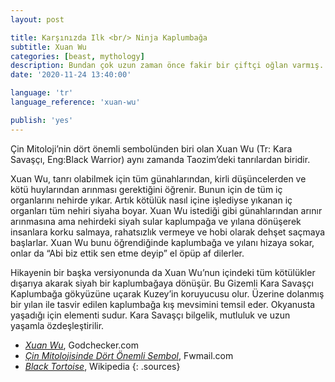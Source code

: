 ```yaml
---
layout: post

title: Karşınızda Ilk <br/> Ninja Kaplumbağa
subtitle: Xuan Wu
categories: [beast, mythology]
description: Bundan çok uzun zaman önce fakir bir çiftçi oğlan varmış. Her gün pirinç tarlasında çalışır yaşlı anacığına bakarmış. Bir gün yine pirinç toplarken “Bu kadar pirinç topluyorum da kiminle paylaşacağım bunları” demiş. Sonra birden bir kadın sesinin “Ben seninle birlikte yerim” dediğini duymuş.
date: '2020-11-24 13:40:00'

language: 'tr'
language_reference: 'xuan-wu'

publish: 'yes'
---
```


Çin Mitoloji’nin dört önemli sembolünden biri olan Xuan Wu (Tr: Kara Savaşçı, Eng:Black Warrior) aynı zamanda Taozim’deki tanrılardan biridir.

Xuan Wu, tanrı olabilmek için tüm günahlarından, kirli düşüncelerden ve kötü huylarından arınması gerektiğini öğrenir. Bunun için de tüm iç organlarını nehirde yıkar. Artık kötülük nasıl içine işlediyse yıkanan iç organları tüm nehiri siyaha boyar. Xuan Wu istediği gibi günahlarından arınır arınmasına ama nehirdeki siyah sular kaplumpağa ve yılana dönüşerek insanlara korku salmaya, rahatsızlık vermeye ve hobi olarak dehşet saçmaya başlarlar. Xuan Wu bunu öğrendiğinde kaplumbağa ve yılanı hizaya sokar, onlar da “Abi biz ettik sen etme deyip” el öpüp af dilerler.

Hikayenin bir başka versiyonunda da Xuan Wu’nun içindeki tüm kötülükler dışarıya akarak siyah bir kaplumbağaya dönüşür. Bu Gizemli Kara Savaşçı Kaplumbağa gökyüzüne uçarak Kuzey’in koruyucusu olur. Üzerine dolanmış bir yılan ile tasvir edilen kaplumbağa kış mevsimini temsil eder. Okyanusta yaşadığı için elementi sudur. Kara Savaşçı bilgelik, mutluluk ve uzun yaşamla özdeşleştirilir.  


+ *[Xuan Wu](https://www.godchecker.com/chinese-mythology/XUAN-WU/)*, Godchecker.com
+ *[Çin Mitolojisinde Dört Önemli Sembol](https://fwmail.net/genel-kultur/cin-mitolojisinde-dort-onemli-sembol)*, Fwmail.com
+ *[Black Tortoise](https://en.wikipedia.org/wiki/Black_Tortoise)*, Wikipedia
{: .sources}
